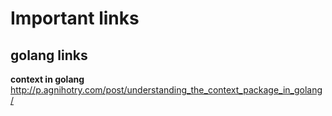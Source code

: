 # Important links

## golang links
**context in golang** http://p.agnihotry.com/post/understanding_the_context_package_in_golang/
